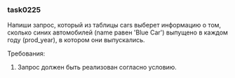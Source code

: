 
### task0225

Напиши запрос, который из таблицы cars выберет информацию о том, сколько синих автомобилей (name равен &#39;Blue Car&#39;)
выпущено в каждом году (prod_year), в котором они выпускались.


Требования:
1.	Запрос должен быть реализован согласно условию.


